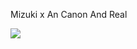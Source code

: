 Mizuki x An Canon And Real

![](https://static.wikia.nocookie.net/shipping/images/e/ea/Mizuan_4koma.jpg/revision/latest/scale-to-width-down/250?cb=20220827063036)